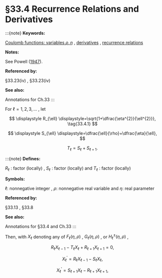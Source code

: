 # §33.4 Recurrence Relations and Derivatives

:::{note}
**Keywords:**

[Coulomb functions: variables $\rho,\eta$](http://dlmf.nist.gov/search/search?q=Coulomb%20functions%3A%20variables%20%CF%81%2C%CE%B7) , [derivatives](http://dlmf.nist.gov/search/search?q=derivatives) , [recurrence relations](http://dlmf.nist.gov/search/search?q=recurrence%20relations)

**Notes:**

See Powell ([1947](./bib/P.html#bib1896 "Recurrence formulas for Coulomb wave functions")).

**Referenced by:**

§33.23(iv) , §33.23(iv)

**See also:**

Annotations for Ch.33
:::

For $\ell=1,2,3,\dots$ , let

<a id="E1"></a>

<a id="Ex1"></a>
$$
\displaystyle R_{\ell} \displaystyle=\sqrt{1+\dfrac{\eta^{2}}{\ell^{2}}}, \tag{33.4.1}
$$

<a id="Ex2"></a>
$$
\displaystyle S_{\ell} \displaystyle=\dfrac{\ell}{\rho}+\dfrac{\eta}{\ell},
$$

<a id="Ex3"></a>
$$
\displaystyle T_{\ell} \displaystyle=S_{\ell}+S_{\ell+1}.
$$

:::{note}
**Defines:**

$R_{\ell}$ : factor (locally) , $S_{\ell}$ : factor (locally) and $T_{\ell}$ : factor (locally)

**Symbols:**

$\ell$: nonnegative integer , $\rho$: nonnegative real variable and $\eta$: real parameter

**Referenced by:**

§33.13 , §33.8

**See also:**

Annotations for §33.4 and Ch.33
:::

Then, with $X_{\ell}$ denoting any of $F_{\ell}\left(\eta,\rho\right)$ , $G_{\ell}\left(\eta,\rho\right)$ , or ${H^{\pm}_{\ell}}\left(\eta,\rho\right)$ ,


<a id="E2"></a>
$$
R_{\ell}X_{\ell-1}-T_{\ell}X_{\ell}+R_{\ell+1}X_{\ell+1}=0, \tag{33.4.2}
$$


<a id="E3"></a>
$$
X_{\ell}^{\prime}=R_{\ell}X_{\ell-1}-S_{\ell}X_{\ell}, \tag{33.4.3}
$$


<a id="E4"></a>
$$
X_{\ell}^{\prime}=S_{\ell+1}X_{\ell}-R_{\ell+1}X_{\ell+1}, \tag{33.4.4}
$$
